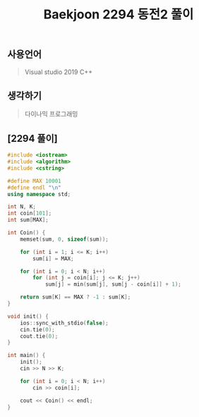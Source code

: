 ﻿---
title: "Baekjoon 2294 동전2 풀이"
categories: Algorithm
comments: true
---

## 사용언어
 > Visual studio 2019 C++ 

## 생각하기
  > 다이나믹 프로그래밍

## [2294 풀이]

```c++
#include <iostream>
#include <algorithm>
#include <cstring>

#define MAX 10001
#define endl "\n"
using namespace std;

int N, K;
int coin[101];
int sum[MAX];

int Coin() {
	memset(sum, 0, sizeof(sum));

	for (int i = 1; i <= K; i++)
		sum[i] = MAX;

	for (int i = 0; i < N; i++)
		for (int j = coin[i]; j <= K; j++)
			sum[j] = min(sum[j], sum[j - coin[i]] + 1);

	return sum[K] == MAX ? -1 : sum[K];
}

void init() {
	ios::sync_with_stdio(false);
	cin.tie(0);
	cout.tie(0);
}

int main() {
	init();
	cin >> N >> K;

	for (int i = 0; i < N; i++)
		cin >> coin[i];

	cout << Coin() << endl;
}
```